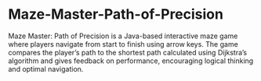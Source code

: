 # Maze-Master-Path-of-Precision
Maze Master: Path of Precision is a Java-based interactive maze game where players navigate from start to finish using arrow keys. The game compares the player’s path to the shortest path calculated using Dijkstra’s algorithm and gives feedback on performance, encouraging logical thinking and optimal navigation.
